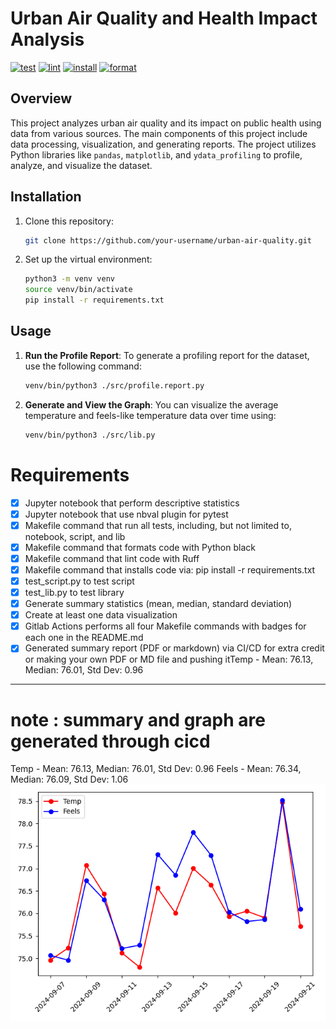 # Urban Air Quality and Health Impact Analysis
[![test](https://github.com/nogibjj/skye-assignment-2/actions/workflows/test.yml/badge.svg)](https://github.com/nogibjj/skye-assignment-2/actions/workflows/test.yml)
[![lint](https://github.com/nogibjj/skye-assignment-2/actions/workflows/lint.yml/badge.svg)](https://github.com/nogibjj/skye-assignment-2/actions/workflows/lint.yml)
[![install](https://github.com/nogibjj/skye-assignment-2/actions/workflows/install.yml/badge.svg)](https://github.com/nogibjj/skye-assignment-2/actions/workflows/install.yml)
[![format](https://github.com/nogibjj/skye-assignment-2/actions/workflows/format.yml/badge.svg)](https://github.com/nogibjj/skye-assignment-2/actions/workflows/format.yml)

## Overview

This project analyzes urban air quality and its impact on public health using data from various sources. The main components of this project include data processing, visualization, and generating reports. The project utilizes Python libraries like `pandas`, `matplotlib`, and `ydata_profiling` to profile, analyze, and visualize the dataset.


## Installation

1. Clone this repository:
    ```bash
    git clone https://github.com/your-username/urban-air-quality.git
    ```
2. Set up the virtual environment:
    ```bash
    python3 -m venv venv
    source venv/bin/activate
    pip install -r requirements.txt
    ```

## Usage

1. **Run the Profile Report**:
    To generate a profiling report for the dataset, use the following command:
    ```bash
    venv/bin/python3 ./src/profile.report.py
    ```

2. **Generate and View the Graph**:
    You can visualize the average temperature and feels-like temperature data over time using:
    ```bash
    venv/bin/python3 ./src/lib.py
    ```


# Requirements

- [x] Jupyter notebook that perform descriptive statistics
- [x] Jupyter notebook that use nbval plugin for pytest
- [x] Makefile command that run all tests, including, but not limited to, notebook, script, and lib
- [x] Makefile command that formats code with Python black
- [x] Makefile command that lint code with Ruff
- [x] Makefile command that installs code via:  pip install -r requirements.txt
- [x] test_script.py to test script
- [x] test_lib.py to test library
- [x] Generate summary statistics (mean, median, standard deviation)
- [x] Create at least one data visualization
- [x] Gitlab Actions performs all four Makefile commands with badges for each one in the README.md
- [x] Generated summary report (PDF or markdown) via CI/CD for extra credit or making your own PDF or MD file and pushing itTemp - Mean: 76.13, Median: 76.01, Std Dev: 0.96

___

# note : summary and graph are generated through cicd


Temp - Mean: 76.13, Median: 76.01, Std Dev: 0.96
Feels - Mean: 76.34, Median: 76.09, Std Dev: 1.06
![graph](./output_graph.png)
